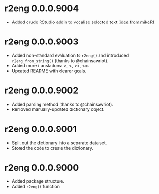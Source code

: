 # r2eng 0.0.0.9004

* Added crude RStudio addin to vocalise selected text ([idea from mikeR](https://community.rstudio.com/t/how-do-you-speak-r/73727/12?u=matt))

# r2eng 0.0.0.9003

* Added non-standard evaluation to `r2eng()` and introduced `r2eng_from_string()` (thanks to @chainsawriot).
* Added more translations: >, <, >=, <=.
* Updated README with clearer goals.

# r2eng 0.0.0.9002

* Added parsing method (thanks to @chainsawriot).
* Removed manually-updated dictionary object.

# r2eng 0.0.0.9001

* Split out the dictionary into a separate data set.
* Stored the code to create the dictionary.

# r2eng 0.0.0.9000

* Added package structure.
* Added `r2eng()` function.
